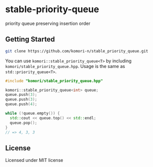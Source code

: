 # stable-priority-queue

priority queue preserving insertion order


## Getting Started

```sh
git clone https://github.com/komori-n/stable_priority_queue.git
```

You can use `komori::stable_priority_queue<T>` by including `komori/stable_priority_queue.hpp`.
Usage is the same as `std::priority_queue<T>`.

```cpp
#include "komori/stable_priority_queue.hpp"

komori::stable_priority_queue<int> queue;
queue.push(3);
queue.push(3);
queue.push(4);

while (!queue.empty()) {
  std::cout << queue.top() << std::endl;
  queue.pop();
}
// => 4, 3, 3
```

## License

Licensed under MIT license
